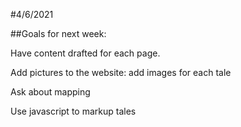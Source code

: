 #4/6/2021

##Goals for next week: 

Have content drafted for each page. 

Add pictures to the website: add images for each tale

Ask about mapping

Use javascript to markup tales 
